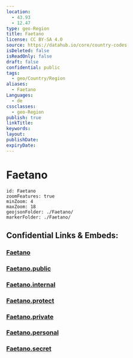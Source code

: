 ```yaml
---
location:
  - 43.93
  - 12.47
type: geo-Region
title: Faetano
license: CC BY-SA 4.0
source: https://datahub.io/core/country-codes
isDeleted: false
isReadOnly: false
draft: false
confidential: public
tags:
  - geo/Country/Region
aliases:
  - Faetano
Languages:
  - de
cssclasses:
  - geo-Region
publish: true
linkTitle:
keywords:
layout:
publishDate:
expiryDate:
---
```


# Faetano

```leaflet
id: Faetano
zoomFeatures: true 
minZoom: 4 
maxZoom: 18
geojsonFolder: ./Faetano/
markerFolder: ./Faetano/
```


## Confidential Links & Embeds: 

### [Faetano](/_Standards/Earth/Continent/Europe/Europe~South/San_Marino/Castelli~San_Marino/Faetano.md) 

### [Faetano.public](/_public/Earth/Continent/Europe/Europe~South/San_Marino/Castelli~San_Marino/Faetano.public.md) 

### [Faetano.internal](/_internal/Earth/Continent/Europe/Europe~South/San_Marino/Castelli~San_Marino/Faetano.internal.md) 

### [Faetano.protect](/_protect/Earth/Continent/Europe/Europe~South/San_Marino/Castelli~San_Marino/Faetano.protect.md) 

### [Faetano.private](/_private/Earth/Continent/Europe/Europe~South/San_Marino/Castelli~San_Marino/Faetano.private.md) 

### [Faetano.personal](/_personal/Earth/Continent/Europe/Europe~South/San_Marino/Castelli~San_Marino/Faetano.personal.md) 

### [Faetano.secret](/_secret/Earth/Continent/Europe/Europe~South/San_Marino/Castelli~San_Marino/Faetano.secret.md)

